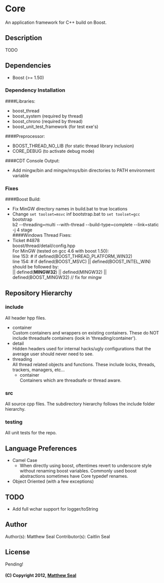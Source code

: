 # Core
An application framework for C++ build on Boost.

## Description
TODO

## Dependencies
* Boost (>= 1.50)

### Dependency Installation
####Libraries:
* boost_thread
* boost_system (required by thread)
* boost_chrono (required by thread)
* boost_unit_test_framework (for test exe's)

####Preprocessor:
* BOOST_THREAD_NO_LIB (for static thread library inclusion)
* CORE_DEBUG (to activate debug mode)

####CDT Console Output:
* Add mingw/bin and mingw/msys/bin directories to PATH environment variable

### Fixes
####Boost Build:
* Fix MinGW directory names in build.bat to true locations
* Change `set toolset=msvc` inf bootstrap.bat to `set toolset=gcc`  
	bootstrap  
	b2 --threading=multi --with-thread --build-type=complete --link=static -j 4 stage  
####Windows Thread Fixes:
* Ticket #4878  
	boost/thread/detail/config.hpp  
	For MinGW (tested on gcc 4.6 with boost 1.50):  
		line 153: #   if defined(BOOST_THREAD_PLATFORM_WIN32)  
		line 154: #       if defined(BOOST_MSVC) || defined(BOOST_INTEL_WIN)  
	should be followed by:  
		|| defined(__MINGW32__) || defined(MINGW32) || defined(BOOST_MINGW32) // fix for mingw  
		
## Repository Hierarchy
### include
All header hpp files.  
* container  
	Custom containers and wrappers on existing containers. These do NOT include threadsafe 
	containers (look in 'threading/container').  
* detail  
	Hidden headers used for internal hacks/ugly configurations that the average user should
	never need to see.  
* threading  
	All thread related objects and functions. These include locks, threads, trackers, managers, 
	etc...  
	* container  
		Containers which are threadsafe or thread aware.  
### src
All source cpp files. The subdirectory hierarchy follows the include folder hierarchy.
### testing
All unit tests for the repo.

## Language Preferences
* Camel Case
	* When directly using boost, oftentimes revert to underscore style without renaming
	boost variables. Commonly used boost abstractions sometimes have Core typedef renames.
* Object Oriented (with a few exceptions)

## TODO
* Add full wchar support for logger/toString

## Author
Author(s): Matthew Seal
Contributor(s): Caitlin Seal

## License
Pending!

#### (C) Copyright 2012, [Matthew Seal](http://???)